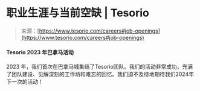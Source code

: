 <!--yml

分类：未分类

date: 2024-05-27 14:57:00

-->

# 职业生涯与当前空缺 | Tesorio

> 来源：[https://www.tesorio.com/careers#job-openings](https://www.tesorio.com/careers#job-openings)

#### Tesorio 2023 年巴拿马活动

2023 年，我们首次在巴拿马城集结了Tesorio团队。我们的活动非常成功，充满了团队建设、见解深刻的工作坊和难忘的回忆。我们迫不及待地期待我们2024年下一次的活动！
